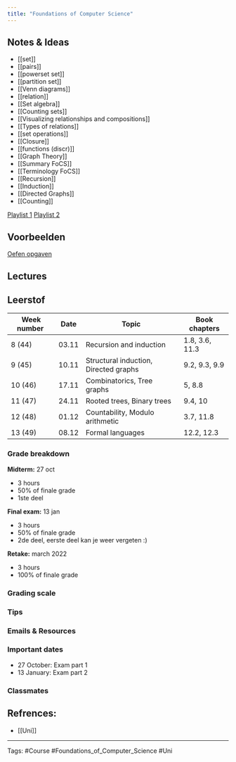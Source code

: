 ```yaml
---
title: "Foundations of Computer Science"
---
```


## Notes & Ideas
- [[set]]
- [[pairs]]
- [[powerset set]]
- [[partition set]]
- [[Venn diagrams]]
- [[relation]]
- [[Set algebra]]
- [[Counting sets]]
- [[Visualizing relationships and compositions]]
- [[Types of relations]]
- [[set operations]]
- [[Closure]]
- [[functions (discr)]]
- [[Graph Theory]]
- [[Summary FoCS]]
- [[Terminology FoCS]]
- [[Recursion]]
- [[Induction]]
- [[Directed Graphs]]
- [[Counting]]

[Playlist 1](https://www.youtube.com/watch?v=OixshZzH8t0&list=PLDDGPdw7e6Ag1EIznZ-m-qXu4XX3A0cIz&index=53)
[Playlist 2](https://www.youtube.com/watch?v=HkNdNpKUByM&list=PLDDGPdw7e6Aj0amDsYInT_8p6xTSTGEi2&index=23&t=1s)

## Voorbeelden 
[Oefen opgaven](http://liacs.leidenuniv.nl/~hoogeboom/focs/archief.html)

## Lectures
## Leerstof
| Week number&nbsp; | Date  | Topic                                 | Book chapters  |
| ----------------- | ----- | ------------------------------------- | -------------- |
| 8 (44)&nbsp;      | 03.11 | Recursion and induction               | 1.8, 3.6, 11.3 |
| 9 (45)&nbsp;      | 10.11 | Structural induction, Directed graphs | 9.2, 9.3, 9.9  |
| 10 (46)           | 17.11 | Combinatorics, Tree graphs            | 5, 8.8         |
| 11 (47)           | 24.11 | Rooted trees, Binary trees            | 9.4, 10        |
| 12 (48)           | 01.12 | Countability, Modulo arithmetic       | 3.7, 11.8      |
| 13 (49)           | 08.12 | Formal languages                     | 12.2, 12.3     |


### Grade breakdown
**Midterm:** 27 oct
- 3 hours 
- 50% of finale grade 
- 1ste deel

**Final exam:** 13 jan 
- 3 hours 
- 50% of finale grade
- 2de deel, eerste deel kan je weer vergeten :)

**Retake:** march 2022
- 3 hours 
- 100% of finale grade
### Grading scale
### Tips
### Emails & Resources
### Important dates
- 27 October: Exam part 1
- 13 January: Exam part 2
### Classmates

## Refrences:
- [[Uni]]

---
Tags: #Course #Foundations_of_Computer_Science #Uni 